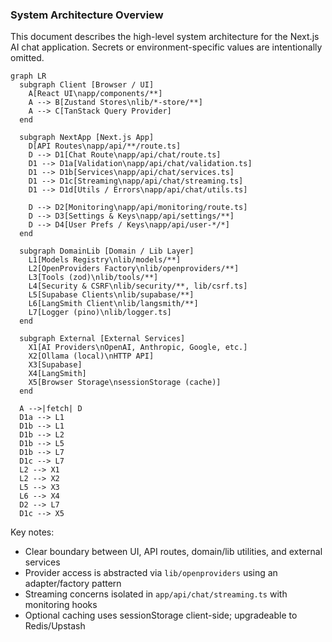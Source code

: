 ### System Architecture Overview

This document describes the high-level system architecture for the Next.js AI chat application. Secrets or environment-specific values are intentionally omitted.

```mermaid
graph LR
  subgraph Client [Browser / UI]
    A[React UI\napp/components/**]
    A --> B[Zustand Stores\nlib/*-store/**]
    A --> C[TanStack Query Provider]
  end

  subgraph NextApp [Next.js App]
    D[API Routes\napp/api/**/route.ts]
    D --> D1[Chat Route\napp/api/chat/route.ts]
    D1 --> D1a[Validation\napp/api/chat/validation.ts]
    D1 --> D1b[Services\napp/api/chat/services.ts]
    D1 --> D1c[Streaming\napp/api/chat/streaming.ts]
    D1 --> D1d[Utils / Errors\napp/api/chat/utils.ts]

    D --> D2[Monitoring\napp/api/monitoring/route.ts]
    D --> D3[Settings & Keys\napp/api/settings/**]
    D --> D4[User Prefs / Keys\napp/api/user-*/*]
  end

  subgraph DomainLib [Domain / Lib Layer]
    L1[Models Registry\nlib/models/**]
    L2[OpenProviders Factory\nlib/openproviders/**]
    L3[Tools (zod)\nlib/tools/**]
    L4[Security & CSRF\nlib/security/**, lib/csrf.ts]
    L5[Supabase Clients\nlib/supabase/**]
    L6[LangSmith Client\nlib/langsmith/**]
    L7[Logger (pino)\nlib/logger.ts]
  end

  subgraph External [External Services]
    X1[AI Providers\nOpenAI, Anthropic, Google, etc.]
    X2[Ollama (local)\nHTTP API]
    X3[Supabase]
    X4[LangSmith]
    X5[Browser Storage\nsessionStorage (cache)]
  end

  A -->|fetch| D
  D1a --> L1
  D1b --> L1
  D1b --> L2
  D1b --> L5
  D1b --> L7
  D1c --> L7
  L2 --> X1
  L2 --> X2
  L5 --> X3
  L6 --> X4
  D2 --> L7
  D1c --> X5
```

Key notes:
- Clear boundary between UI, API routes, domain/lib utilities, and external services
- Provider access is abstracted via `lib/openproviders` using an adapter/factory pattern
- Streaming concerns isolated in `app/api/chat/streaming.ts` with monitoring hooks
- Optional caching uses sessionStorage client-side; upgradeable to Redis/Upstash
